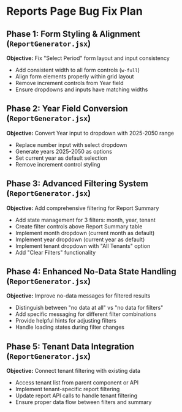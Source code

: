 # Reports Page Bug Fix Plan

## Phase 1: Form Styling & Alignment (`ReportGenerator.jsx`)

**Objective:** Fix "Select Period" form layout and input consistency

- Add consistent width to all form controls (`w-full`)
- Align form elements properly within grid layout
- Remove increment controls from Year field
- Ensure dropdowns and inputs have matching widths

## Phase 2: Year Field Conversion (`ReportGenerator.jsx`)

**Objective:** Convert Year input to dropdown with 2025-2050 range

- Replace number input with select dropdown
- Generate years 2025-2050 as options
- Set current year as default selection
- Remove increment control styling

## Phase 3: Advanced Filtering System (`ReportGenerator.jsx`)

**Objective:** Add comprehensive filtering for Report Summary

- Add state management for 3 filters: month, year, tenant
- Create filter controls above Report Summary table
- Implement month dropdown (current month as default)
- Implement year dropdown (current year as default) 
- Implement tenant dropdown with "All Tenants" option
- Add "Clear Filters" functionality

## Phase 4: Enhanced No-Data State Handling (`ReportGenerator.jsx`)

**Objective:** Improve no-data messages for filtered results

- Distinguish between "no data at all" vs "no data for filters"
- Add specific messaging for different filter combinations
- Provide helpful hints for adjusting filters
- Handle loading states during filter changes

## Phase 5: Tenant Data Integration (`ReportGenerator.jsx`)

**Objective:** Connect tenant filtering with existing data

- Access tenant list from parent component or API
- Implement tenant-specific report filtering
- Update report API calls to handle tenant filtering
- Ensure proper data flow between filters and summary